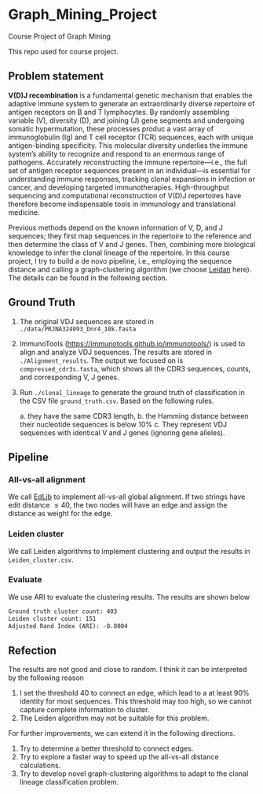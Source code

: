 # Graph_Mining_Project

Course Project of Graph Mining

This repo used for course project.

## Problem statement

**V(D)J recombination** is a fundamental genetic mechanism that enables the adaptive immune system to generate an extraordinarily diverse repertoire of antigen receptors on B and T lymphocytes. By randomly assembling variable (V), diversity (D), and joining (J) gene segments and undergoing somatic hypermutation, these processes produc a vast array of immunoglobulin (Ig) and T cell receptor (TCR) sequences, each with unique antigen-binding specificity. This molecular diversity underlies the immune system’s ability to recognize and respond to an enormous range of pathogens. Accurately reconstructing the immune repertoire—i.e., the full set of antigen receptor sequences present in an individual—is essential for understanding immune responses, tracking clonal expansions in infection or cancer, and developing targeted immunotherapies. High-throughput sequencing and computational reconstruction of V(D)J repertoires have therefore become indispensable tools in immunology and translational medicine.  



Previous methods depend on the known information of V, D, and J sequences; they first map sequences in the repertoire to the reference and then determine the class of V and J genes. Then, combining more biological knowledge to infer the clonal lineage of the repertoire. In this course project, I try to build a de novo pipeline, i.e., employing the sequence distance and calling a graph-clustering algorithm (we choose [Leidan](https://leidenalg.readthedocs.io/en/stable/intro.html) here). The details can be found in the following section. 



## Ground Truth

1. The original VDJ sequences are stored in `./data/PRJNA324093_Dnr4_10k.fasta`

2. ImmunoTools (https://immunotools.github.io/immunotools/) is used to align and analyze VDJ sequences. The results are stored in `./Alignment_results`. The output we focused on is `compressed_cdr3s.fasta`, which shows all the CDR3 sequences, counts, and corresponding V, J genes. 

3. Run `./clonal_lineage` to generate the ground truth of classification in the CSV file `ground_truth.csv`. Based on the following rules.

   a. they have the same CDR3 length,
   b. the Hamming distance between their nucleotide sequences is below 10%
   c. They represent VDJ sequences with identical V and J genes (ignoring gene alleles).

## Pipeline

### All-vs-all alignment

We call [EdLib](https://martinsos.github.io/edlib/) to implement all-vs-all global alignment. If two strings have edit distance $\leq 40$, the two nodes will have an edge and assign the distance as weight for the edge. 

### Leiden cluster

We call Leiden algorithms to implement clustering and output the results in `Leiden_cluster.csv`.

### Evaluate

We use ARI to evaluate the clustering results. The results are shown below

```tex
Ground truth cluster count: 403
Leiden cluster count: 151
Adjusted Rand Index (ARI): -0.0004
```



## Refection

The results are not good and close to random. I think it can be interpreted by the following reason

1. I set the threshold $40$ to connect an edge, which lead to a at least $90\%$​​ identity for most sequences. This threshold may too high, so we cannot capture complete information to cluster. 
1. The Leiden algorithm may not be suitable for this problem. 



For further improvements, we can extend it in the following directions.

1. Try to determine a better threshold to connect edges. 
2. Try to explore a faster way to speed up the all-vs-all distance calculations. 
3. Try to develop novel graph-clustering algorithms to adapt to the clonal lineage classification problem. 

